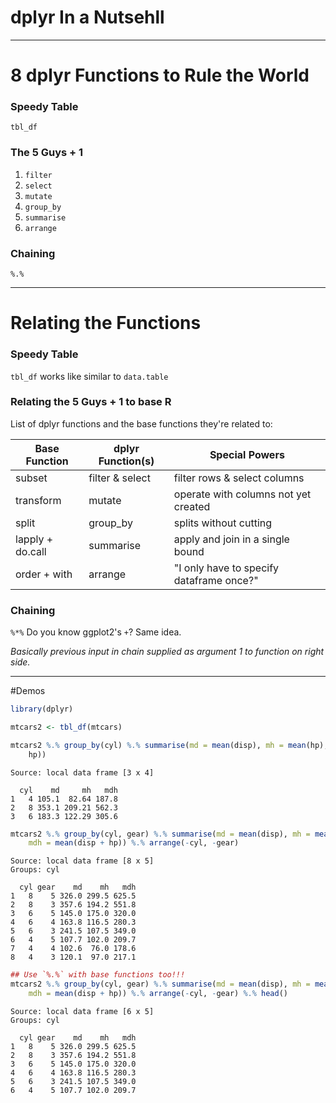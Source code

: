 dplyr In a Nutsehll
===

---



# 8 dplyr Functions to Rule the World

### Speedy Table

`tbl_df`


### The 5 Guys + 1

1. `filter`
2. `select`
3. `mutate`
4. `group_by`
5. `summarise`
6. `arrange`

### Chaining

`%.%`

---

# Relating the Functions

### Speedy Table 

`tbl_df` works like similar to `data.table` 

### Relating the 5 Guys + 1 to base R

List of dplyr functions and the base functions they're related to:

Base Function    | dplyr Function(s) | Special Powers
-----------------|-------------------|-----------------------------
subset           |  filter & select  | filter rows & select columns
transform        |  mutate           | operate with columns not yet created
split            |  group_by         | splits without cutting
lapply + do.call |  summarise        | apply and join in a single bound
order + with     |  arrange          | "I only have to specify dataframe once?"

### Chaining

`%*%` Do you know ggplot2's `+`?  Same idea.  

*Basically previous input in chain supplied as argument 1 to function on right side.*

---

#Demos


```r
library(dplyr)

mtcars2 <- tbl_df(mtcars)

mtcars2 %.% group_by(cyl) %.% summarise(md = mean(disp), mh = mean(hp), mdh = mean(disp + 
    hp))
```

```
Source: local data frame [3 x 4]

  cyl    md     mh   mdh
1   4 105.1  82.64 187.8
2   8 353.1 209.21 562.3
3   6 183.3 122.29 305.6
```

```r
mtcars2 %.% group_by(cyl, gear) %.% summarise(md = mean(disp), mh = mean(hp), 
    mdh = mean(disp + hp)) %.% arrange(-cyl, -gear)
```

```
Source: local data frame [8 x 5]
Groups: cyl

  cyl gear    md    mh   mdh
1   8    5 326.0 299.5 625.5
2   8    3 357.6 194.2 551.8
3   6    5 145.0 175.0 320.0
4   6    4 163.8 116.5 280.3
5   6    3 241.5 107.5 349.0
6   4    5 107.7 102.0 209.7
7   4    4 102.6  76.0 178.6
8   4    3 120.1  97.0 217.1
```

```r
## Use `%.%` with base functions too!!!
mtcars2 %.% group_by(cyl, gear) %.% summarise(md = mean(disp), mh = mean(hp), 
    mdh = mean(disp + hp)) %.% arrange(-cyl, -gear) %.% head()
```

```
Source: local data frame [6 x 5]
Groups: cyl

  cyl gear    md    mh   mdh
1   8    5 326.0 299.5 625.5
2   8    3 357.6 194.2 551.8
3   6    5 145.0 175.0 320.0
4   6    4 163.8 116.5 280.3
5   6    3 241.5 107.5 349.0
6   4    5 107.7 102.0 209.7
```




